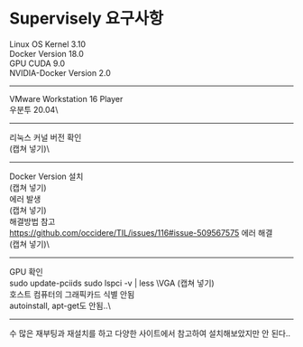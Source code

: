 # Supervisely 요구사항
Linux OS Kernel 3.10  
Docker Version 18.0  
GPU CUDA 9.0  
NVIDIA-Docker Version 2.0

-------
VMware Workstation 16 Player\
우분투 20.04\

-------
리눅스 커널 버전 확인\
(캡쳐 넣기)\

-------
Docker Version 설치\
(캡쳐 넣기)\
에러 발생\
(캡쳐 넣기)\
해결방법 참고 \
https://github.com/occidere/TIL/issues/116#issue-509567575
에러 해결 \
(캡쳐 넣기)\

-------
GPU 확인 \
sudo update-pciids
sudo lspci -v | less
\VGA
(캡쳐 넣기)\
호스트 컴퓨터의 그래픽카드 식별 안됨\
autoinstall, apt-get도 안됨..\

--------
수 많은 재부팅과 재설치를 하고 다양한 사이트에서 참고하여 설치해보았지만 안 된다..
